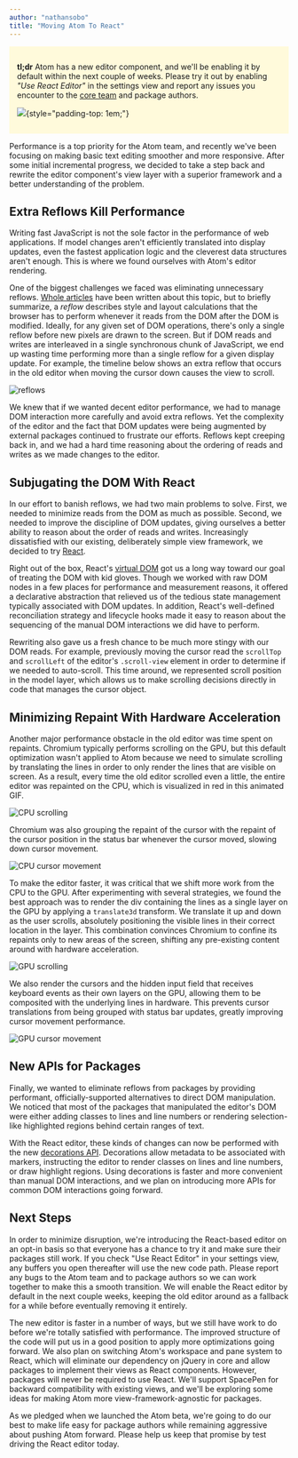 ```yaml
---
author: "nathansobo"
title: "Moving Atom To React"
---
```


<div style="background: #fffadb; padding: 1em;">

**tl;dr** Atom has a new editor component, and we'll be enabling it by default within the next couple of weeks. Please try it out by enabling _"Use React Editor"_ in the settings view and report any issues you encounter to the [core team](https://github.com/atom/atom/issues) and package authors.

![](/assets/images/blog.atom.io/img/posts/use-react-editor.png){style="padding-top: 1em;"}

</div>

Performance is a top priority for the Atom team, and recently we've been focusing on making basic text editing smoother and more responsive. After some initial incremental progress, we decided to take a step back and rewrite the editor component's view layer with a superior framework and a better understanding of the problem.

## Extra Reflows Kill Performance

Writing fast JavaScript is not the sole factor in the performance of web applications. If model changes aren't efficiently translated into display updates, even the fastest application logic and the cleverest data structures aren't enough. This is where we found ourselves with Atom's editor rendering.

One of the biggest challenges we faced was eliminating unnecessary reflows. [Whole articles](http://www.stubbornella.org/content/2009/03/27/reflows-repaints-css-performance-making-your-javascript-slow/) have been written about this topic, but to briefly summarize, a _reflow_ describes style and layout calculations that the browser has to perform whenever it reads from the DOM after the DOM is modified. Ideally, for any given set of DOM operations, there's only a single reflow before new pixels are drawn to the screen. But if DOM reads and writes are interleaved in a single synchronous chunk of JavaScript, we end up wasting time performing more than a single reflow for a given display update. For example, the timeline below shows an extra reflow that occurs in the old editor when moving the cursor down causes the view to scroll.

![reflows](/assets/images/blog.atom.io/img/posts/two-reflows.png)

We knew that if we wanted decent editor performance, we had to manage DOM interaction more carefully and avoid extra reflows. Yet the complexity of the editor and the fact that DOM updates were being augmented by external packages continued to frustrate our efforts. Reflows kept creeping back in, and we had a hard time reasoning about the ordering of reads and writes as we made changes to the editor.

## Subjugating the DOM With React

In our effort to banish reflows, we had two main problems to solve. First, we needed to minimize reads from the DOM as much as possible. Second, we needed to improve the discipline of DOM updates, giving ourselves a better ability to reason about the order of reads and writes. Increasingly dissatisfied with our existing, deliberately simple view framework, we decided to try [React](http://facebook.github.io/react/).

Right out of the box, React's [virtual DOM](https://www.youtube.com/watch?v=-DX3vJiqxm4) got us a long way toward our goal of treating the DOM with kid gloves. Though we worked with raw DOM nodes in a few places for performance and measurement reasons, it offered a declarative abstraction that relieved us of the tedious state management typically associated with DOM updates. In addition, React's well-defined reconciliation strategy and lifecycle hooks made it easy to reason about the sequencing of the manual DOM interactions we did have to perform.

Rewriting also gave us a fresh chance to be much more stingy with our DOM reads. For example, previously moving the cursor read the `scrollTop` and `scrollLeft` of the editor's `.scroll-view` element in order to determine if we needed to auto-scroll. This time around, we represented scroll position in the model layer, which allows us to make scrolling decisions directly in code that manages the cursor object.

## Minimizing Repaint With Hardware Acceleration

Another major performance obstacle in the old editor was time spent on repaints. Chromium typically performs scrolling on the GPU, but this default optimization wasn't applied to Atom because we need to simulate scrolling by translating the lines in order to only render the lines that are visible on screen. As a result, every time the old editor scrolled even a little, the entire editor was repainted on the CPU, which is visualized in red in this animated GIF.

![CPU scrolling](/assets/images/blog.atom.io/img/posts/cpu-repaint.gif)

Chromium was also grouping the repaint of the cursor with the repaint of the cursor position in the status bar whenever the cursor moved, slowing down cursor movement.

![CPU cursor movement](/assets/images/blog.atom.io/img/posts/cpu-cursor-move.gif)

To make the editor faster, it was critical that we shift more work from the CPU to the GPU. After experimenting with several strategies, we found the best approach was to render the div containing the lines as a single layer on the GPU by applying a `translate3d` transform. We translate it up and down as the user scrolls, absolutely positioning the visible lines in their correct location in the layer. This combination convinces Chromium to confine its repaints only to new areas of the screen, shifting any pre-existing content around with hardware acceleration.

![GPU scrolling](/assets/images/blog.atom.io/img/posts/gpu-repaint.gif)

We also render the cursors and the hidden input field that receives keyboard events as their own layers on the GPU, allowing them to be composited with the underlying lines in hardware. This prevents cursor translations from being grouped with status bar updates, greatly improving cursor movement performance.

![GPU cursor movement](/assets/images/blog.atom.io/img/posts/gpu-cursor-move.gif)

## New APIs for Packages

Finally, we wanted to eliminate reflows from packages by providing performant, officially-supported alternatives to direct DOM manipulation. We noticed that most of the packages that manipulated the editor's DOM were either adding classes to lines and line numbers or rendering selection-like highlighted regions behind certain ranges of text.

With the React editor, these kinds of changes can now be performed with the new [decorations API](https://atom.io/docs/api/v0.107.0/api/classes/Editor.html#addDecorationForMarker-instance). Decorations allow metadata to be associated with markers, instructing the editor to render classes on lines and line numbers, or draw highlight regions. Using decorations is faster and more convenient than manual DOM interactions, and we plan on introducing more APIs for common DOM interactions going forward.

## Next Steps

In order to minimize disruption, we're introducing the React-based editor on an opt-in basis so that everyone has a chance to try it and make sure their packages still work. If you check "Use React Editor" in your settings view, any buffers you open thereafter will use the new code path. Please report any bugs to the Atom team and to package authors so we can work together to make this a smooth transition. We will enable the React editor by default in the next couple weeks, keeping the old editor around as a fallback for a while before eventually removing it entirely.

The new editor is faster in a number of ways, but we still have work to do before we're totally satisfied with performance. The improved structure of the code will put us in a good position to apply more optimizations going forward. We also plan on switching Atom's workspace and pane system to React, which will eliminate our dependency on jQuery in core and allow packages to implement their views as React components. However, packages will never be required to use React. We'll support SpacePen for backward compatibility with existing views, and we'll be exploring some ideas for making Atom more view-framework-agnostic for packages.

As we pledged when we launched the Atom beta, we're going to do our best to make life easy for package authors while remaining aggressive about pushing Atom forward. Please help us keep that promise by test driving the React editor today.
